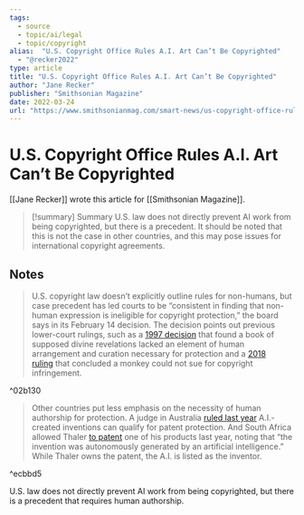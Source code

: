 ```yaml
---
tags:
  - source
  - topic/ai/legal
  - topic/copyright
alias:  "U.S. Copyright Office Rules A.I. Art Can’t Be Copyrighted"
  - "@recker2022"
type: article
title: "U.S. Copyright Office Rules A.I. Art Can’t Be Copyrighted"
author: "Jane Recker"
publisher: "Smithsonian Magazine"
date: 2022-03-24
url: "https://www.smithsonianmag.com/smart-news/us-copyright-office-rules-ai-art-cant-be-copyrighted-180979808/"
---
```

# U.S. Copyright Office Rules A.I. Art Can’t Be Copyrighted
[[Jane Recker]] wrote this article for [[Smithsonian Magazine]].

> [!summary] Summary
> U.S. law does not directly prevent AI work from being copyrighted, but there is a precedent. It should be noted that this is not the case in other countries, and this may pose issues for international copyright agreements.

## Notes
> U.S. copyright law doesn’t explicitly outline rules for non-humans, but case precedent has led courts to be “consistent in finding that non-human expression is ineligible for copyright protection,” the board says in its February 14 decision. The decision points out previous lower-court rulings, such as a [1997 decision](https://web.law.columbia.edu/sites/default/files/microsites/gender-sexuality/Ventimiglia_Paper.pdf) that found a book of supposed divine revelations lacked an element of human arrangement and curation necessary for protection and a [2018 ruling](https://www.theverge.com/2018/4/24/17271410/monkey-selfie-naruto-slater-copyright-peta) that concluded a monkey could not sue for copyright infringement.

^02b130

> Other countries put less emphasis on the necessity of human authorship for protection. A judge in Australia [ruled last year](https://www.jdsupra.com/legalnews/australian-judge-rules-inventions-6431529/) A.I.-created inventions can qualify for patent protection. And South Africa allowed Thaler [to patent](https://artificialinventor.com/first-patent-granted-to-the-artificial-inventor-project/) one of his products last year, noting that “the invention was autonomously generated by an artificial intelligence.” While Thaler owns the patent, the A.I. is listed as the inventor.

^ecbbd5

U.S. law does not directly prevent AI work from being copyrighted, but there is a precedent that requires human authorship.
